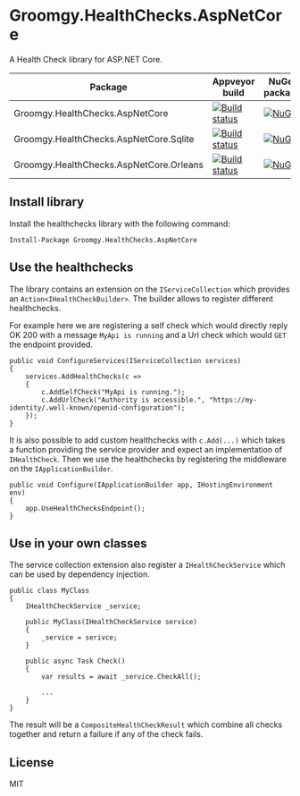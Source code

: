 # Groomgy.HealthChecks.AspNetCore

A Health Check library for ASP.NET Core.

| Package | Appveyor build | NuGet package |
|---------|----------------|---------------|
| Groomgy.HealthChecks.AspNetCore         | [![Build status](https://ci.appveyor.com/api/projects/status/eouclq5a93ix6yp8?svg=true)](https://ci.appveyor.com/project/Kimserey16189/groomgy-healthchecks-aspnetcore) | [![NuGet](https://img.shields.io/nuget/v/Groomgy.HealthChecks.AspNetCore.svg?style=flat&colorB=blue)](http://www.nuget.org/packages/Groomgy.HealthChecks.AspNetCore) |
| Groomgy.HealthChecks.AspNetCore.Sqlite  | [![Build status](https://ci.appveyor.com/api/projects/status/eouclq5a93ix6yp8?svg=true)](https://ci.appveyor.com/project/Kimserey16189/groomgy-healthchecks-aspnetcore) | [![NuGet](https://img.shields.io/nuget/v/Groomgy.HealthChecks.AspNetCore.Sqlite.svg?style=flat&colorB=blue)](http://www.nuget.org/packages/Groomgy.HealthChecks.AspNetCore.Sqlite) |
| Groomgy.HealthChecks.AspNetCore.Orleans | [![Build status](https://ci.appveyor.com/api/projects/status/eouclq5a93ix6yp8?svg=true)](https://ci.appveyor.com/project/Kimserey16189/groomgy-healthchecks-aspnetcore) | [![NuGet](https://img.shields.io/nuget/v/Groomgy.HealthChecks.AspNetCore.Orleans.svg?style=flat&colorB=blue)](http://www.nuget.org/packages/Groomgy.HealthChecks.AspNetCore.Orleans) |


## Install library

Install the healthchecks library with the following command:

```
Install-Package Groomgy.HealthChecks.AspNetCore
```

## Use the healthchecks

The library contains an extension on the `IServiceCollection` which provides an `Action<IHealthCheckBuilder>`. 
The builder allows to register different healthchecks.

For example here we are registering a self check which would directly reply OK 200 with a message `MyApi is running` and a Url check which would `GET` the endpoint provided.

```
public void ConfigureServices(IServiceCollection services)
{
    services.AddHealthChecks(c =>
    {
        c.AddSelfCheck("MyApi is running.");
        c.AddUrlCheck("Authority is accessible.", "https://my-identity/.well-known/openid-configuration");
    });
}
```

It is also possible to add custom healthchecks with `c.Add(...)` which takes a function providing the service provider and expect an implementation of `IHealthCheck`.
Then we use the healthchecks by registering the middleware on the `IApplicationBuilder`.

```      
public void Configure(IApplicationBuilder app, IHostingEnvironment env)
{
    app.UseHealthChecksEndpoint();
}
```

## Use in your own classes

The service collection extension also register a `IHealthCheckService` which can be used by dependency injection.

```
public class MyClass
{
	IHealthCheckService _service;

	public MyClass(IHealthCheckService service)
	{
		_service = serivce;
	}

	public async Task Check()
	{
		var results = await _service.CheckAll();

		...
	}
}
```

The result will be a `CompositeHealthCheckResult` which combine all checks together and return a failure if any of the check fails.

## License

MIT